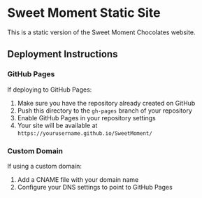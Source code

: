 # Sweet Moment Static Site

This is a static version of the Sweet Moment Chocolates website.

## Deployment Instructions

### GitHub Pages

If deploying to GitHub Pages:

1. Make sure you have the repository already created on GitHub
2. Push this directory to the `gh-pages` branch of your repository
3. Enable GitHub Pages in your repository settings
4. Your site will be available at `https://yourusername.github.io/SweetMoment/`

### Custom Domain

If using a custom domain:

1. Add a CNAME file with your domain name
2. Configure your DNS settings to point to GitHub Pages
